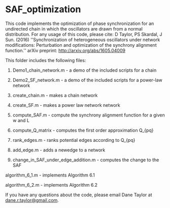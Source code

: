 # SAF_optimization
This code implements the optimization of phase synchronization for an undirected chain in which the 
oscillators are drawn from a normal distribution. For any usage of this code, please cite:
D Taylor, PS Skardal, J Sun. (2016) ''Synchronization of heterogeneous oscillators under network 
modifications: Perturbation and optimization of the synchrony alignment function.'' 
arXiv preprint:  http://arxiv.org/abs/1605.04009

This folder includes the following files:

1. Demo1_chain_network.m - a demo of the included scripts for a chain
2. Demo2_SF_network.m - a demo of the included scripts for a power-law network

3. create_chain.m - makes a chain network

4. create_SF.m - makes a power law network network

5. compute_SAF.m - compute the synchrony alignment function for a given w and L	

6. compute_Q_matrix - computes the first order approximation Q_{pq}

7. rank_edges.m - ranks potential edges according to Q_{pq}

8. add_edge.m - adds a newedge to a network

9. change_in_SAF_under_edge_addition.m - computes the change to the SAF

algorithm_6_1.m - implements Algorithm 6.1

algorithm_6_2.m - implements Algorithm 6.2

If you have any questions about the code, please email Dane Taylor at dane.r.taylor@gmail.com.
